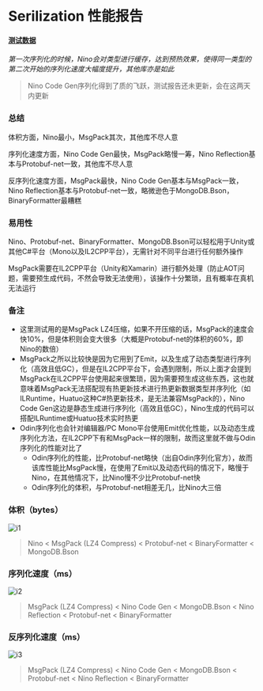 # Serilization 性能报告

#### [**测试数据**](Nino/Assets/Nino/Test/Data.cs)

*第一次序列化的时候，Nino会对类型进行缓存，达到预热效果，使得同一类型的第二次开始的序列化速度大幅度提升，其他库亦是如此*

> Nino Code Gen序列化得到了质的飞跃，测试报告还未更新，会在这两天内更新

### 总结

体积方面，Nino最小，MsgPack其次，其他库不尽人意

序列化速度方面，Nino Code Gen最快，MsgPack略慢一筹，Nino Reflection基本与Protobuf-net一致，其他库不尽人意

反序列化速度方面，MsgPack最快，Nino Code Gen基本与MsgPack一致，Nino Reflection基本与Protobuf-net一致，略微逊色于MongoDB.Bson，BinaryFormatter最糟糕

### 易用性

Nino、Protobuf-net、BinaryFormatter、MongoDB.Bson可以轻松用于Unity或其他C#平台（Mono以及IL2CPP平台），无需针对不同平台进行任何额外操作

MsgPack需要在IL2CPP平台（Unity和Xamarin）进行额外处理（防止AOT问题，需要预生成代码，不然会导致无法使用），该操作十分繁琐，且有概率在真机无法运行

### 备注

- 这里测试用的是MsgPack LZ4压缩，如果不开压缩的话，MsgPack的速度会快10%，但是体积则会变大很多（大概是Protobuf-net的体积的60%，即Nino的数倍）
- MsgPack之所以比较快是因为它用到了Emit，以及生成了动态类型进行序列化（高效且低GC），但是在IL2CPP平台下，会遇到限制，所以上面才会提到MsgPack在IL2CPP平台使用起来很繁琐，因为需要预生成这些东西，这也就意味着MsgPack无法搭配现有热更新技术进行热更新数据类型并序列化（如ILRuntime，Huatuo这种C#热更新技术，是无法兼容MsgPack的），Nino Code Gen这边是静态生成进行序列化（高效且低GC），Nino生成的代码可以搭配ILRuntime或Huatuo技术实时热更
- Odin序列化也会针对编辑器/PC Mono平台使用Emit优化性能，以及动态生成序列化方法，在IL2CPP下有和MsgPack一样的限制，故而这里就不做与Odin序列化的性能对比了
  - Odin序列化的性能，比Protobuf-net略快（出自Odin序列化官方），故而该库性能比MsgPack慢，在使用了Emit以及动态代码的情况下，略慢于Nino，在其他情况下，比Nino慢不少比Protobuf-net快
  - Odin序列化的体积，与Protobuf-net相差无几，比Nino大三倍

### 体积（bytes）

![i1](https://s1.ax1x.com/2022/06/12/X2uB0f.png)

> Nino < MsgPack (LZ4 Compress) < Protobuf-net < BinaryFormatter < MongoDB.Bson

### 序列化速度（ms）

![i2](https://s1.ax1x.com/2022/06/12/X2uD78.png)

> MsgPack (LZ4 Compress) < Nino Code Gen < MongoDB.Bson < Nino Reflection < Protobuf-net < BinaryFormatter

### 反序列化速度（ms）

![i3](https://s1.ax1x.com/2022/06/12/X2usAS.png)

> MsgPack (LZ4 Compress) < Nino Code Gen < MongoDB.Bson < Protobuf-net < Nino Reflection < BinaryFormatter